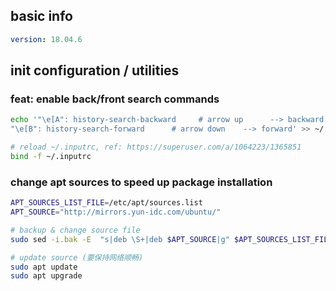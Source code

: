 ## basic info 

```yaml
version: 18.04.6
```

## init configuration / utilities

### feat: enable back/front search commands

```sh
echo '"\e[A": history-search-backward     # arrow up      --> backward
"\e[B": history-search-forward      # arrow down    --> forward' >> ~/.inputrc

# reload ~/.inputrc, ref: https://superuser.com/a/1064223/1365851
bind -f ~/.inputrc
```

### change apt sources to speed up package installation

```sh
APT_SOURCES_LIST_FILE=/etc/apt/sources.list
APT_SOURCE="http://mirrors.yun-idc.com/ubuntu/"

# backup & change source file
sudo sed -i.bak -E  "s|deb \S+|deb $APT_SOURCE|g" $APT_SOURCES_LIST_FILE

# update source (要保持网络顺畅)
sudo apt update
sudo apt upgrade
``` 